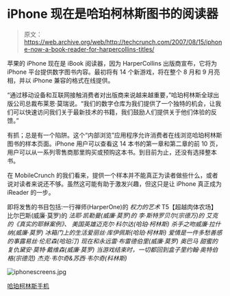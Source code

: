 # iPhone 现在是哈珀柯林斯图书的阅读器

> 原文：<https://web.archive.org/web/http://techcrunch.com/2007/08/15/iphone-now-a-book-reader-for-harpercollins-titles/>

苹果的 iPhone 现在是 iBook 阅读器，因为 HarperCollins 出版商宣布，它将为 iPhone 平台提供数字图书内容。最初将有 14 个新游戏，将在整个 8 月和 9 月亮相，并以 iPhone 兼容的格式在线提供。

“通过移动设备和互联网接触消费者对出版商来说越来越重要，”哈珀柯林斯全球出版公司总裁布莱恩·莫瑞说。“我们的数字仓库为我们提供了一个独特的机会，让我们可以快速访问我们关于最新技术的书籍，我们鼓励人们提供关于他们体验的反馈。”

有抓；总是有一个陷阱。这个“内部浏览”应用程序允许消费者在线浏览哈珀柯林斯图书的样本页面。iPhone 用户可以查看这 14 本书的第一章和第二章的前 10 页，用户可以从一系列零售商那里购买或预购这本书。到目前为止，还没有选择整本书。

在 MobileCrunch 的我们看来，提供一个样本并不能真正为读者做些什么，或者说对读者来说还不够。虽然这可能有助于激发兴趣，但这只是让 iPhone 真正成为 iReader 的一步。

即将发售的书目包括:一行禅师(HarperOne)的
*权力的艺术*
T5【超越肉体农场】比尔巴斯(威廉·莫罗)的
*法耶·凯勒曼(威廉·莫罗)的*
*李·斯特罗贝尔(宗德万)的
*艾克的《真实的耶稣案例》、 美国英雄迈克尔·科尔达(哈珀·柯林斯)
*杀手之吻*威廉·拉什纳(威廉·莫罗)
*冰箱门上的生活*爱丽丝·库伊佩斯(哈珀·柯林斯)
*爱情是一件多愁善感的事*露易丝·伦尼森(哈珀汀)
*现在和永远*雷·布雷德伯里(威廉·莫罗)
*奥巴马*
*甜蜜的复仇*黛安·莫特·戴维森(威廉·莫罗)
*当游戏结束时，一切都回到盒子里*约翰·奥特伯格(宗德范)
*杰克·韦尔奇&苏西·韦尔奇(科林斯)***

![iphonescreens.jpg](img/7358a17a648bdcc8d79db048fdb84343.png)

[哈珀柯林斯手机](https://web.archive.org/web/20160410004652/http://mobile.harpercollins.com/)